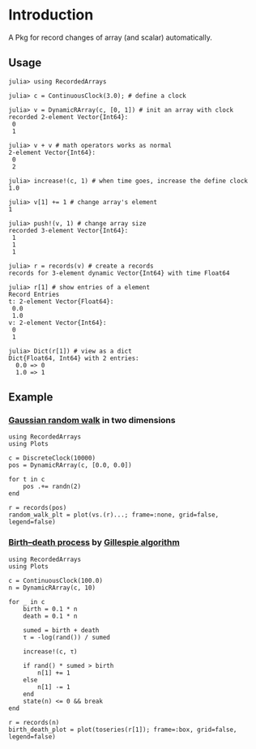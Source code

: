 # Introduction

A Pkg for record changes of array (and scalar) automatically.

## Usage

```jldoctest
julia> using RecordedArrays

julia> c = ContinuousClock(3.0); # define a clock

julia> v = DynamicRArray(c, [0, 1]) # init an array with clock
recorded 2-element Vector{Int64}:
 0
 1

julia> v + v # math operators works as normal
2-element Vector{Int64}:
 0
 2

julia> increase!(c, 1) # when time goes, increase the define clock
1.0

julia> v[1] += 1 # change array's element
1

julia> push!(v, 1) # change array size
recorded 3-element Vector{Int64}:
 1
 1
 1

julia> r = records(v) # create a records
records for 3-element dynamic Vector{Int64} with time Float64

julia> r[1] # show entries of a element
Record Entries
t: 2-element Vector{Float64}:
 0.0
 1.0
v: 2-element Vector{Int64}:
 0
 1

julia> Dict(r[1]) # view as a dict
Dict{Float64, Int64} with 2 entries:
  0.0 => 0
  1.0 => 1
```

## Example

### [Gaussian random walk](https://en.wikipedia.org/wiki/Random_walk) in two dimensions

```@example random_walk
using RecordedArrays
using Plots

c = DiscreteClock(10000)
pos = DynamicRArray(c, [0.0, 0.0])

for t in c
    pos .+= randn(2)
end

r = records(pos)
random_walk_plt = plot(vs.(r)...; frame=:none, grid=false, legend=false)
```

### [Birth–death process](https://en.wikipedia.org/wiki/Birth–death_process) by [Gillespie algorithm](https://en.wikipedia.org/wiki/Gillespie_algorithm)

```@example birth_death
using RecordedArrays
using Plots

c = ContinuousClock(100.0)
n = DynamicRArray(c, 10)

for _ in c
    birth = 0.1 * n
    death = 0.1 * n

    sumed = birth + death
    τ = -log(rand()) / sumed

    increase!(c, τ)

    if rand() * sumed > birth
        n[1] += 1
    else
        n[1] -= 1
    end
    state(n) <= 0 && break
end

r = records(n)
birth_death_plot = plot(toseries(r[1]); frame=:box, grid=false, legend=false)
```

